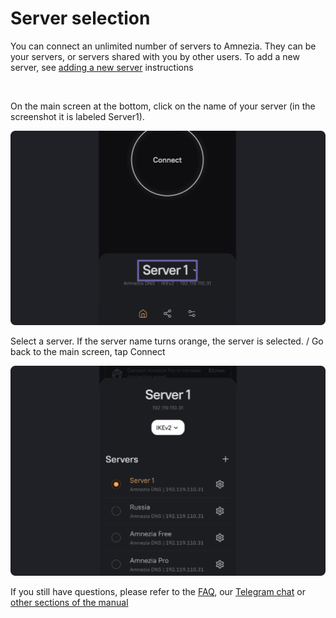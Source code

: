# Server selection

You can connect an unlimited number of servers to Amnezia. They can be your servers, or servers shared with you by other users. To add a new server, see [adding a new server] instructions

&nbsp;


On the main screen at the bottom, click on the name of your server (in the screenshot it is labeled Server1).

![instruction 1](https://raw.githubusercontent.com/amnezia-vpn/amnezia.org-content/master/docs/en/instructions/13_select-server/img/ss_en_1.png)

Select a server. If the server name turns orange, the server is selected.  /
Go back to the main screen, tap Connect

![instruction 1](https://raw.githubusercontent.com/amnezia-vpn/amnezia.org-content/master/docs/en/instructions/13_select-server/img/ss_en_2.png)

If you still have questions, please refer to the [FAQ], our [Telegram chat] or [other sections of the manual]



[amnezia-site-ext-link]: https://amnezia-web-nx1r.vercel.app
[about-int-link]: /about
[adding a new server]: ../instructions/15_server-adding 
[FAQ]: ../faq 
[Telegram chat]: https://t.me/amnezia_vpn_en
[other sections of the manual]: ../instructions
























